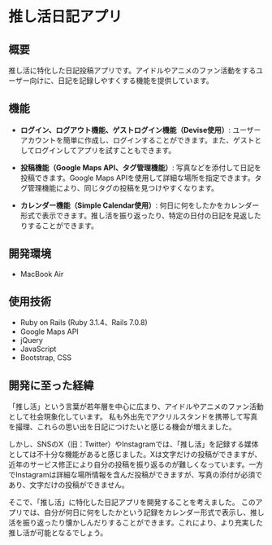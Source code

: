 # 推し活日記アプリ

## 概要

推し活に特化した日記投稿アプリです。アイドルやアニメのファン活動をするユーザー向けに、日記を記録しやすくする機能を提供しています。

## 機能

- **ログイン、ログアウト機能、ゲストログイン機能（Devise使用）**: ユーザーアカウントを簡単に作成し、ログインすることができます。また、ゲストとしてログインしてアプリを試すこともできます。
  
- **投稿機能（Google Maps API、タグ管理機能）**: 写真などを添付して日記を投稿できます。Google Maps APIを使用して詳細な場所を指定できます。タグ管理機能により、同じタグの投稿を見つけやすくなります。

- **カレンダー機能（Simple Calendar使用）**: 何日に何をしたかをカレンダー形式で表示できます。推し活を振り返ったり、特定の日付の日記を見返したりすることができます。

## 開発環境

- MacBook Air

## 使用技術

- Ruby on Rails (Ruby 3.1.4、Rails 7.0.8)
- Google Maps API
- jQuery
- JavaScript
- Bootstrap, CSS

## 開発に至った経緯

「推し活」という言葉が若年層を中心に広まり、アイドルやアニメのファン活動として社会現象化しています。
私も外出先でアクリルスタンドを携帯して写真を撮理、これらの思い出を日記につけたいと感じる機会が増えました。

しかし、SNSのX（旧：Twitter）やInstagramでは、「推し活」を記録する媒体としては不十分な機能があると感じました。Xは文字だけの投稿ができますが、近年のサービス修正により自分の投稿を振り返るのが難しくなっています。一方でInstagramは詳細な場所情報を含んだ投稿ができますが、写真の添付が必須であり、文字だけの投稿ができません。

そこで、「推し活」に特化した日記アプリを開発することを考えました。
このアプリでは、自分が何日に何をしたかという記録をカレンダー形式で表示し、推し活を振り返ったり懐かしんだりすることができます。これにより、より充実した推し活が可能となるでしょう。
